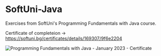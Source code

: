 # SoftUni-Java
Exercises from SoftUni's Programming Fundamentals with Java course. 

Certificate of completeion -> https://softuni.bg/certificates/details/169307/9f6e2204


![Programming Fundamentals with Java - January 2023 - Certificate](https://user-images.githubusercontent.com/109079260/231445769-0c15243c-af32-4b37-bdd7-15f6999cea38.jpeg)
